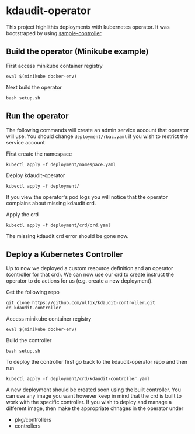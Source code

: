 # kdaudit-operator

This project highlithts deployments with kubernetes operator. It was bootstraped by using [sample-controller](https://github.com/kubernetes/sample-controller)

## Build the operator (Minikube example)

First access minikube container registry

    eval $(minikube docker-env)

Next build the operator

    bash setup.sh

## Run the operator

The following commands will create an admin service account that operator will use.
You should change `deployment/rbac.yaml` if you wish to restrict the service account

First create the namespace

    kubectl apply -f deployment/namespace.yaml

Deploy kdaudit-operator

    kubectl apply -f deployment/


If you view the operator's pod logs you will notice that the operator complains about missing kdaudit crd.

Apply the crd

    kubectl apply -f deployment/crd/crd.yaml

The missing kdaudit crd error should be gone now.

## Deploy a Kubernetes Controller

Up to now we deployed a custom resource definition  and an operator (controller for that crd). We can now
use our crd to create instruct the operator to do actions for us (e.g. create a new deployment).

Get the following repo 

    git clone https://github.com/ulfox/kdaudit-controller.git
    cd kdaudit-controller

Access minikube container registry

    eval $(minikube docker-env)

Build the controller

    bash setup.sh

To deploy the controller first go back to the kdaudit-operator repo and then run

    kubectl apply -f deployment/crd/kdaudit-controller.yaml

A new deployment should be created soon using the built controller. You can use any image you want however
keep in mind that the crd is built to work with the specific controller. If you wish to deploy and manage a different image,
then make the appropriate chnages in the operator under

- pkg/controllers
- controllers

